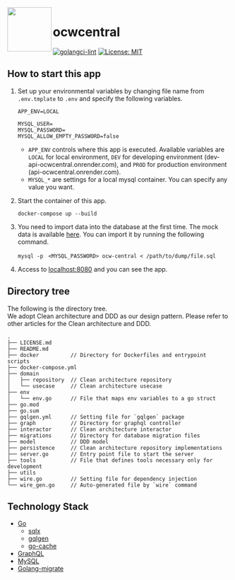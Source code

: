 <img align="left" src=https://user-images.githubusercontent.com/44559556/196192159-7684237a-ba00-4ea4-8c37-3395acb19492.png width="100" height="100">

# ocwcentral

[![golangci-lint](https://github.com/ocw-central/ocw-central-backend/actions/workflows/golangci-lint.yml/badge.svg)](https://github.com/ocw-central/ocw-central-backend/actions/workflows/golangci-lint.yml)
[![License: MIT](https://img.shields.io/badge/license-MIT-blue)](https://img.shields.io/badge/license-MIT-blue)

## How to start this app

1. Set up your environmental variables by changing file name from `.env.tmplate` to `.env` and specify the following variables.

   ```
   APP_ENV=LOCAL

   MYSQL_USER=
   MYSQL_PASSWORD=
   MYSQL_ALLOW_EMPTY_PASSWORD=false
   ```

   - `APP_ENV` controls where this app is executed. Available variables are `LOCAL` for local environment, `DEV` for developing environment (dev-api-ocwcentral.onrender.com), and `PROD` for production environment (api-ocwcentral.onrender.com).
   - `MYSQL_*` are settings for a local mysql container. You can specify any value you want.

2. Start the container of this app.
    ```
    docker-compose up --build
    ```
3. You need to import data into the database at the first time. The mock data is available [here](https://drive.google.com/file/d/1dIvY5CSnryzk_WcUtHWlQihC_h28C-HP/view?usp=drivesdk). You can import it by running the following command.
    ```
    mysql -p　<MYSQL_PASSWORD> ocw-central < /path/to/dump/file.sql
    ```
4. Access to [localhost:8080](localhost:8080) and you can see the app.


## Directory tree

The following is the directory tree.<br>
We adopt Clean architecture and DDD as our design pattern.
Please refer to other articles for the Clean architecture and DDD.

```
.
├── LICENSE.md
├── README.md
├── docker          // Directory for Dockerfiles and entrypoint scripts
├── docker-compose.yml
├── domain
│   ├── repository  // Clean architecture repository
│   └── usecase     // Clean architecture usecase
├── env
│   └── env.go      // File that maps env variables to a go struct
├── go.mod
├── go.sum
├── gqlgen.yml      // Setting file for `gqlgen` package
├── graph           // Directory for graphql controller
├── interactor      // Clean architecture interactor
├── migrations      // Directory for database migration files
├── model           // DDD model
├── persistence     // Clean architecture repository implementations
├── server.go       // Entry point file to start the server
├── tools           // File that defines tools necessary only for development
├── utils
├── wire.go         // Setting file for dependency injection
└── wire_gen.go     // Auto-generated file by `wire` command
```


## Technology Stack
- [Go](https://go.dev/doc/)
    - [sqlx](https://pkg.go.dev/github.com/jmoiron/sqlx)
    - [gqlgen](https://gqlgen.com/)
    - [go-cache](https://pkg.go.dev/github.com/patrickmn/go-cache)
- [GraphQL](https://graphql.org/)
- [MySQL](https://www.mysql.com/)
- [Golang-migrate](https://github.com/golang-migrate/migrate)

